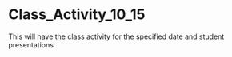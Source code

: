 # Class_Activity_10_15
This will have the class activity for the specified date and student presentations
